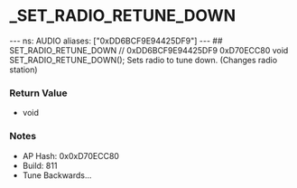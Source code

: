 # _SET_RADIO_RETUNE_DOWN

--- ns: AUDIO aliases: ["0xDD6BCF9E94425DF9"] --- ## SET_RADIO_RETUNE_DOWN  // 0xDD6BCF9E94425DF9 0xD70ECC80 void SET_RADIO_RETUNE_DOWN();  Sets radio to tune down. (Changes radio station)

### Return Value
* void

### Notes
* AP Hash: 0x0xD70ECC80
* Build: 811
* Tune Backwards...

